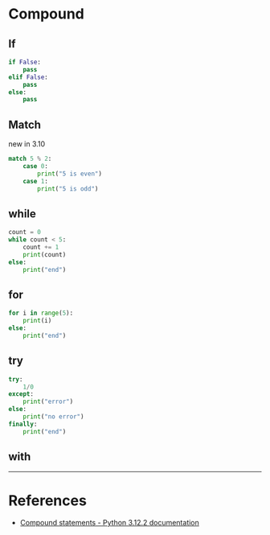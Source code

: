 # Compound

## If

```python
if False:
    pass
elif False:
    pass
else:
    pass
```

## Match
new in 3.10

```python
match 5 % 2:
    case 0:
        print("5 is even")
    case 1:
        print("5 is odd")
```

## while

```python
count = 0
while count < 5:
    count += 1
    print(count)
else:
    print("end")
```

## for


```python
for i in range(5):
    print(i)
else:
    print("end")
```

## try

```python
try:
    1/0
except:
    print("error")
else:
    print("no error")
finally:
    print("end")
```
## with


---
# References
- [Compound statements - Python 3.12.2 documentation](https://docs.python.org/3/reference/compound_stmts.html#)


